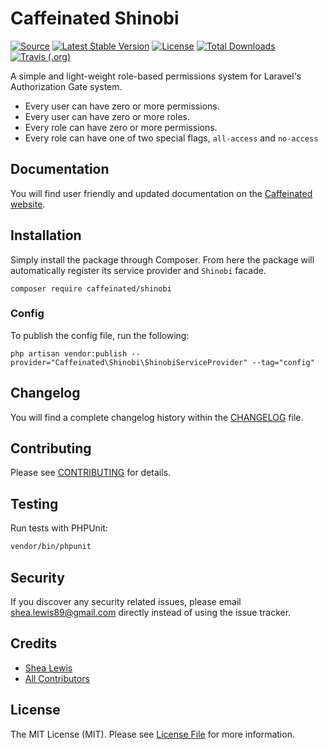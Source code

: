 # Caffeinated Shinobi
[![Source](https://img.shields.io/badge/source-caffeinated/shinobi-blue.svg?style=flat-square)](https://github.com/caffeinated/shinobi)
[![Latest Stable Version](https://poser.pugx.org/caffeinated/shinobi/v/stable?format=flat-square)](https://packagist.org/packages/caffeinated/shinobi)
[![License](https://img.shields.io/badge/license-MIT-brightgreen.svg?style=flat-square)](https://tldrlegal.com/license/mit-license)
[![Total Downloads](https://img.shields.io/packagist/dt/caffeinated/shinobi.svg?style=flat-square)](https://packagist.org/packages/caffeinated/shinobi)
[![Travis (.org)](https://img.shields.io/travis/caffeinated/shinobi.svg?style=flat-square)](https://travis-ci.org/caffeinated/shinobi)

A simple and light-weight role-based permissions system for Laravel's Authorization Gate system.

- Every user can have zero or more permissions.
- Every user can have zero or more roles.
- Every role can have zero or more permissions.
- Every role can have one of two special flags, `all-access` and `no-access`

## Documentation
You will find user friendly and updated documentation on the [Caffeinated website](https://caffeinatedpackages.com/guide/packages/shinobi.html).

## Installation
Simply install the package through Composer. From here the package will automatically register its service provider and `Shinobi` facade.

```
composer require caffeinated/shinobi
```

### Config
To publish the config file, run the following:

```
php artisan vendor:publish --provider="Caffeinated\Shinobi\ShinobiServiceProvider" --tag="config"
```

## Changelog
You will find a complete changelog history within the [CHANGELOG](CHANGELOG.md) file.

## Contributing
Please see [CONTRIBUTING](CONTRIBUTING.md) for details.

## Testing
Run tests with PHPUnit:

```bash
vendor/bin/phpunit
```

## Security
If you discover any security related issues, please email shea.lewis89@gmail.com directly instead of using the issue tracker.

## Credits
- [Shea Lewis](https://github.com/kaidesu)
- [All Contributors](../../contributors)

## License
The MIT License (MIT). Please see [License File](LICENSE.md) for more information.